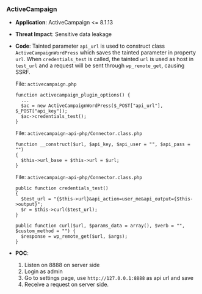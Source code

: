 ### ActiveCampaign

- **Application**: ActiveCampaign <= 8.1.13

- **Threat Impact**: Sensitive data leakage

- **Code**: Tainted parameter `api_url` is used to construct class `ActiveCampaignWordPress` which saves the tainted parameter in property `url`. When `credentials_test` is called, the tainted `url` is used as host in `test_url` and a request will be sent through `wp_remote_get`, causing SSRF.

  File: `activecampaign.php`
  
  ```
  function activecampaign_plugin_options() {
    ...
    $ac = new ActiveCampaignWordPress($_POST["api_url"], $_POST["api_key"]);
    $ac->credentials_test();
  }
  ```
  
  File: `activecampaign-api-php/Connector.class.php`
  
  ```
  function __construct($url, $api_key, $api_user = "", $api_pass = "")
  {
    $this->url_base = $this->url = $url;
  }
  ```
  
  File: `activecampaign-api-php/Connector.class.php`
  
  ```
  public function credentials_test()
  {
    $test_url = "{$this->url}&api_action=user_me&api_output={$this->output}";
    $r = $this->curl($test_url);
  }
  
  public function curl($url, $params_data = array(), $verb = "", $custom_method = "") {
    $response = wp_remote_get($url, $args);
  }
  ```

- **POC**:
  1. Listen on 8888 on server side
  1. Login as admin
  1. Go to settings page, use `http://127.0.0.1:8888` as api url and save
  1. Receive a request on server side. 

